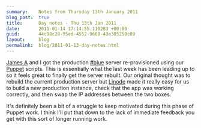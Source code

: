 ```yaml
---
summary:    Notes from Thursday 13th January 2011
blog_post:  true
title:      Day notes - Thu 13th Jan 2011
date:       2011-01-14 17:14:55.110283 +00:00
guid:       44c98c28-95ed-4552-9669-43e385250c09
layout:     blog
permalink:  blog/2011-01-13-day-notes.html
---
```

[James A](http://interblah.net/) and I got the production [#blue](https://hashblue.com/) server re-provisioned using our [Puppet](http://www.puppetlabs.com/) scripts.  This is essentially what the last week has been leading up to so it feels great to finally get the server rebuilt.  Our original thought was to rebuild the current production server but [Linode](http://www.linode.com/) made it really easy for us to build a new production instance, check that the app was working correctly, and then swap the IP addresses between the two boxes.

It's definitely been a bit of a struggle to keep motivated during this phase of Puppet work. I think I'll put that down to the lack of immediate feedback you get with this sort of longer running work.
